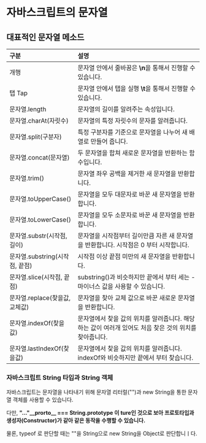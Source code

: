 # 자바스크립트의 문자열

## 대표적인 문자열 메소드

| 구분  | 설명  |
| :--- | :--- |
| 개행 | 문자열 안에서 줄바꿈은 **\n**을 통해서 진행할 수 있습니다. |
| 탭 Tap | 문자열 안에서 탭을 실행 **\t**을 통해서 진행할 수 있습니다. |
| 문자열.length | 문자열의 길이를 알려주는 속성입니다. |
| 문자열.charAt\(자릿수\) | 문자열의 특정 자릿수의 문자를 알려줍니다. |
| 문자열.split\(구분자\) | 특정 구분자를 기준으로 문자열을 나누어 새 배열로 만들어 줍니다. |
| 문자열.concat\(문자열\) | 두 문자열을 합쳐 새로운 문자열을 반환하는 함수입니다. |
| 문자열.trim\(\) | 문자열 좌우 공백을 제거한 새 문자열을 반환합니다. |
| 문자열.toUpperCase\(\) | 문자열을 모두 대문자로 바꾼 새 문자열을 반환합니다. |
| 문자열.toLowerCase\(\) | 문자열을 모두 소문자로 바꾼 새 문자열을 반환합니다. |
| 문자열.substr\(시작점, 길이\) | 문자열을 시작점부터 길이만큼 자른 새 문자열을 반환합니다. 시작점은 0 부터 시작합니다. |
| 문자열.substring\(시작점, 끝점\) | 시작점 이상 끝점 미만의 새 문자열을 반환합니다. |
| 문자열.slice\(시작점, 끝점\) | substring\(\)과 비슷하지만 끝에서 부터 세는 -마이너스 값을 사용할 수 있습니다.  |
| 문자열.replace\(찾을값, 교체값\) | 문자열을 찾아 교체 값으로 바꾼 새로운 문자열을 반환합니다. |
| 문자열.indexOf\(찾을값\) | 문자열에서 찾을 값의 위치를 알려줍니다. 해당하는 값이 여러개 있어도 처음 찾은 것의 위치를 찾아줍니다. |
| 문자열.lastIndexOf\(찾을값\) | 문자열에서 찾을 값의 위치를 알려줍니다. indexOf와 비슷하지만 끝에서 부터 찾습니다. |

### 자바스크립트 String 타입과 String 객체

 자바스크립트는 문자열을 나타내기 위해 문자열 리터럴\(""\)과 new String을 통한 문자열 객체를 사용할 수 있습니다.

 다만, **"..."\_\_prorto\_\_ === String.prototype 이 ture인 것으로 보아 프로토타입과 생성자\(Constructor\)가 같아 같은 동작을 수행할 수 있습니다.**

 물론, typeof 로 판단할 때는 ""을 String으로 new String을 Object로 판단합니ㅣ다.

